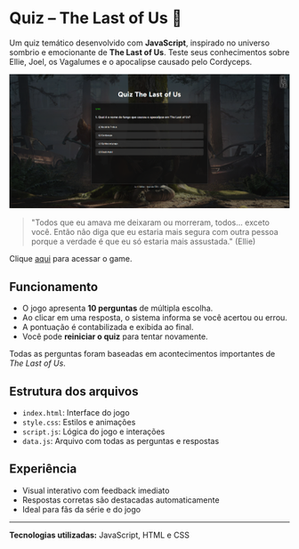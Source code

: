 #  Quiz – The Last of Us 🧟

Um quiz temático desenvolvido com **JavaScript**, inspirado no universo sombrio e emocionante de **The Last of Us**. Teste seus conhecimentos sobre Ellie, Joel, os Vagalumes e o apocalipse causado pelo Cordyceps.

![Tela Inicia](tela.png)

> "Todos que eu amava me deixaram ou morreram, todos... exceto você. Então não diga que eu estaria mais segura com outra pessoa porque a verdade é que eu só estaria mais assustada."
(Ellie)

Clique [aqui](https://avrilstihler.github.io/Quiz-The-Last-Of-Us/) para acessar o game.

## Funcionamento

- O jogo apresenta **10 perguntas** de múltipla escolha.
- Ao clicar em uma resposta, o sistema informa se você acertou ou errou.
- A pontuação é contabilizada e exibida ao final.
- Você pode **reiniciar o quiz** para tentar novamente.


Todas as perguntas foram baseadas em acontecimentos importantes de *The Last of Us*.

## Estrutura dos arquivos

- `index.html`: Interface do jogo  
- `style.css`: Estilos e animações  
- `script.js`: Lógica do jogo e interações  
- `data.js`: Arquivo com todas as perguntas e respostas  



## Experiência

- Visual interativo com feedback imediato
- Respostas corretas são destacadas automaticamente
- Ideal para fãs da série e do jogo  

---
**Tecnologias utilizadas:** JavaScript, HTML e CSS

